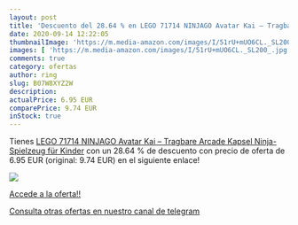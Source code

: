 ```yaml
---
layout: post
title: 'Descuento del 28.64 % en LEGO 71714 NINJAGO Avatar Kai – Tragbare'
date: 2020-09-14 12:22:05
thumbnailImage: 'https://m.media-amazon.com/images/I/51rU+mUO6CL._SL200_.jpg'
images: [ 'https://m.media-amazon.com/images/I/51rU+mUO6CL._SL200_.jpg' ]
comments: true
category: ofertas
author: ring
slug: B07W8XYZ2W
description:
actualPrice: 6.95 EUR
comparePrice: 9.74 EUR
inStock: true
---
```


Tienes [LEGO 71714 NINJAGO Avatar Kai – Tragbare Arcade Kapsel  Ninja-Spielzeug für Kinder](https://www.amazon.com/dp/B07W8XYZ2W/?tag=redken08-20) con un 28.64 % de descuento con precio de oferta de 6.95 EUR (original: 9.74 EUR) en el siguiente enlace!

[![](https://m.media-amazon.com/images/I/51rU+mUO6CL._SL200_.jpg)](https://www.amazon.com/dp/B07W8XYZ2W/?tag=redken08-20)

[Accede a la oferta!!](https://www.amazon.com/dp/B07W8XYZ2W/?tag=redken08-20)

[Consulta otras ofertas en nuestro canal de telegram](https://t.me/s/ofertas25)
